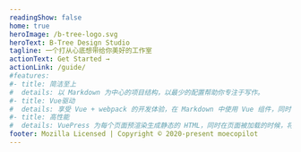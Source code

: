 ```yaml
---
readingShow: false
home: true
heroImage: /b-tree-logo.svg
heroText: B-Tree Design Studio
tagline: 一个打从心底想带给你美好的工作室
actionText: Get Started →
actionLink: /guide/
#features:
#- title: 简洁至上
#  details: 以 Markdown 为中心的项目结构，以最少的配置帮助你专注于写作。
#- title: Vue驱动
#  details: 享受 Vue + webpack 的开发体验，在 Markdown 中使用 Vue 组件，同时可以使用 Vue 来开发自定义主题。
#- title: 高性能
#  details: VuePress 为每个页面预渲染生成静态的 HTML，同时在页面被加载的时候，将作为 SPA 运行。
footer: Mozilla Licensed | Copyright © 2020-present moecopilot
---
```

